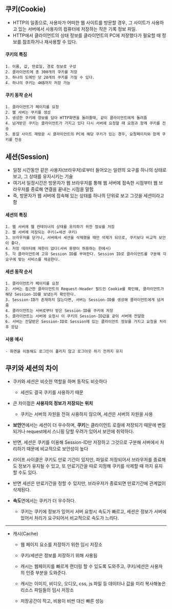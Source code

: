 ## 쿠키(Cookie)

- HTTP의 일종으로, 사용자가 어떠한 웹 사이트를 방문할 경우, 그 사이트가 사용하고 있는 서버에서 사용자의 컴퓨터에 저장하는 작은 기록 정보 파일.
- HTTP에서 클라이언트의 상태 정보를 클라이언트의 PC에 저장했다가 필요할 때 정보를 참조하거나 재사용할 수 있다.

#### 쿠키의 특징
    1. 이름, 값, 만료일, 경로 정보로 구성
    2. 클라이언트에 총 300개의 쿠키를 저장
    3. 하나의 도메인 당 20개의 쿠키를 가질 수 있다.
    4. 하나의 쿠키는 4KB까지 저장 가능
#### 쿠키 동작 순서
    1. 클라이언트가 페이지를 요청
    2. 웹 서버는 쿠키를 생성
    3. 생성한 쿠키에 정보를 담아 HTTP화면을 돌려줄때, 같이 클라이언트에게 돌려줌
    4. 넘겨받은 쿠키는 클라이언트가 가지고 있다 다시 서버에 요청할 때 요청과 함께 쿠키를 전송
    5. 동일 사이트 재방문 시 클라이언트의 PC에 해당 쿠키가 있는 경우, 요청페이지와 함께 쿠키를 전송

## 세션(Session)

- 일정 시간동안 같은 사용자(브라우저)로부터 들어오는 일련의 요구를 하나의 상태로 보고, 그 상태를 유지시키는 기술
- 여기서 일정시간은 방문자가 웹 브라우저를 통해 웹 서버에 접속한 시점부터 웹 브라우저를 종료해 연결을 끝내는 시점을 말함
- 즉, 방문자가 웹 서버에 접속해 있는 상태를 하나의 단위로 보고 그것을 세션이라고 함

#### 세션의 특징
    1. 웹 서버에 웹 컨테이너의 상태를 유지하기 위한 정보를 저장
    2. 웹 서버에 저장되는 쿠키(=세션 쿠키)
    3. 브라우저를 닫거나, 서버에서 세션을 삭제했을 때만 삭제가 되므로, 쿠키보다 비교적 보안이 좋다.
    4. 저장 데이터에 제한이 없다(서버 용량이 허용하는 한에서)
    5. 각 클라이언트에 고유 Session ID를 부여한다. Session ID로 클라이언트를 구분해 각 요구에 맞는 서비스를 제공한다.
#### 세션 동작 순서
    1. 클라이언트가 페이지를 요청
    2. 서버는 접근한 클라이언트의 Request-Header 필드인 Cookie를 확인해, 클라이언트가 해당 Session-ID를 보냈는지 확인한다.
    3. Session-ID가 존재하지 않는다면, 서버는 Session-ID를 생성해 클라이언트에게 넘겨줌
    4. 클라이언트는 서버로부터 받은 Session-ID를 쿠키에 저장
    5. 클라이언트는 서버에 요청시 이 쿠키의 Session-ID값을 같이 서버에 전달함
    6. 서버는 전달받은 Session-ID로 Session에 있는 클라이언트 정보를 가지고 요청을 처리 후 응답
#### 사용 예시
    - 화면을 이동해도 로그인이 풀리지 않고 로그아웃 하기 전까지 유지


## 쿠키와 세션의 차이

- 쿠키와 세션은 비슷한 역할을 하며 동작도 비슷하다
    - 세션도 결국 쿠키를 사용하기 때문
- 큰 차이점은 **사용자의 정보가 저장되는 위치**
    - 쿠키는 서버의 자원을 전혀 사용하지 않으며, 세션은 서버의 자원을 사용
- **보안**면에서는 세션이 더 우수하며, **쿠키**는 클라이언트 로컬에 저장되기 때문에 변질되거나 request에서 스니핑 당할 우려가 있어서 보안에 취약하다.
- 반면, 세션은 쿠키를 이용해 Session-ID만 저장하고 그것으로 구분해 서버에서 처리하기 때문에 비교적으로 보안성이 높다

- 라이프 사이클은 쿠키도 만료 기간이 있지만, 파일로 저장되어서 브라우저를 종료해도 정보가 유지될 수 있고, 또 만료기간을 따로 지정해 쿠키를 삭제할 때 까지 유지할 수도 있다.
- 반면 세션은 만료기간을 정할 수 있지만, 브라우저가 종료되면 만료기간에 관계없이 삭제된다.

- **속도**면에서는 쿠키가 더 우수하다.
    - 쿠키는 쿠키에 정보가 있어서 서버 요청시 속도가 빠르고, 세션은 정보가 서버에 있어서 처리가 요구되어서 비교적으로 속도가 느리다.

***

- 캐시(Cache)
    - 웹 페이지 요소를 저장하기 위한 임시 저장소
    - 쿠키/세션은 정보를 저장하기 위해 사용됨
    - 캐시는 웹페이지를 빠르게 랜더링 할 수 있도록 도와주고, 쿠키/세션은 사용자의 인증 부분을 도와준다.

    - 캐시는 이미지, 비디오, 오디오, css, js 파일 등 데이터나 값을 미리 복사해놓은 리소스 파일들의 임시 저장소
    - 저장공간이 작고, 비용이 비싼 대신 빠른 성능